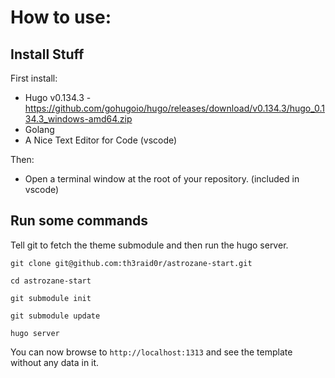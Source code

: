 # How to use:

## Install Stuff

First install:


- Hugo v0.134.3 - https://github.com/gohugoio/hugo/releases/download/v0.134.3/hugo_0.134.3_windows-amd64.zip
- Golang
- A Nice Text Editor for Code (vscode)


Then:


- Open a terminal window at the root of your repository. (included in vscode)


## Run some commands

Tell git to fetch the theme submodule and then run the hugo server.

```
git clone git@github.com:th3raid0r/astrozane-start.git

cd astrozane-start

git submodule init 

git submodule update

hugo server
```

You can now browse to `http://localhost:1313` and see the template without any data in it. 

